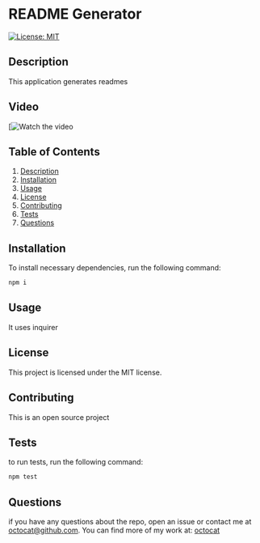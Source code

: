 # README Generator

[![License: MIT](https://img.shields.io/badge/License-MIT-yellow.svg)](https://opensource.org/licenses/MIT)

## Description

  This application generates readmes
  
## Video
[![Watch the video](https://drive.google.com/file/d/1LbL0Qk0fqZgLO67YUX7eF6_Hn7QtMJdT/view)

## Table of Contents

1. [Description](#description)
2. [Installation](#installation)
3. [Usage](#usage)
4. [License](#license)
5. [Contributing](#contributing)
6. [Tests](#tests)
7. [Questions](#questions)

## Installation

To install necessary dependencies, run the following command:

```bash
npm i
```

## Usage

It uses inquirer

## License

This project is licensed under the MIT license.

## Contributing

This is an open source project

## Tests

to run tests, run the following command:

```bash
npm test
```

## Questions

if you have any questions about the repo, open an issue or contact me at octocat@github.com. You can find more of my work at: [octocat](https://github.com/octocat)

